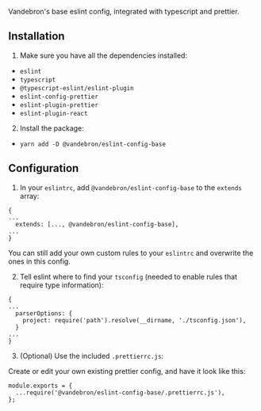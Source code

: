 Vandebron's base eslint config, integrated with typescript and prettier.

## Installation

1. Make sure you have all the dependencies installed:

  - `eslint`
  - `typescript`
  - `@typescript-eslint/eslint-plugin`
  - `eslint-config-prettier`
  - `eslint-plugin-prettier`
  - `eslint-plugin-react`
  
2. Install the package:

  - `yarn add -D @vandebron/eslint-config-base`
  
## Configuration

1. In your `eslintrc`, add `@vandebron/eslint-config-base` to the `extends` array:

```
{
...
  extends: [..., @vandebron/eslint-config-base],
...
}
```

You can still add your own custom rules to your `eslintrc` and overwrite the ones in this config.

2. Tell eslint where to find your `tsconfig` (needed to enable rules that require type information):

```
{
...
  parserOptions: {
    project: require('path').resolve(__dirname, './tsconfig.json'),
  }
...
}
```

3. (Optional) Use the included `.prettierrc.js`:

Create or edit your own existing prettier config, and have it look like this:

```
module.exports = {
  ...require('@vandebron/eslint-config-base/.prettierrc.js'),
};
```
